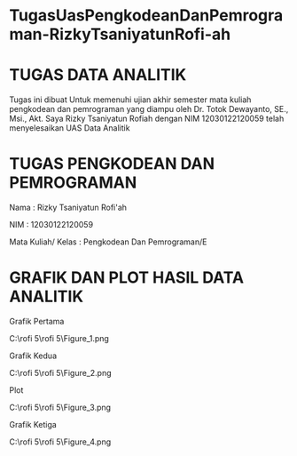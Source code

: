 # TugasUasPengkodeanDanPemrograman-RizkyTsaniyatunRofi-ah

# TUGAS DATA ANALITIK 
Tugas ini dibuat Untuk memenuhi ujian akhir semester mata kuliah pengkodean dan pemrograman yang diampu oleh Dr. Totok Dewayanto, SE., Msi., Akt. Saya Rizky Tsaniyatun Rofiah dengan NIM 12030122120059 telah menyelesaikan UAS Data Analitik

# TUGAS PENGKODEAN DAN PEMROGRAMAN

Nama                : Rizky Tsaniyatun Rofi'ah

NIM                 : 12030122120059

Mata Kuliah/ Kelas  : Pengkodean Dan Pemrograman/E

# GRAFIK DAN PLOT HASIL DATA ANALITIK 

Grafik Pertama 

C:\rofi 5\rofi 5\Figure_1.png


Grafik Kedua 

C:\rofi 5\rofi 5\Figure_2.png


Plot 

C:\rofi 5\rofi 5\Figure_3.png


Grafik Ketiga 

C:\rofi 5\rofi 5\Figure_4.png
